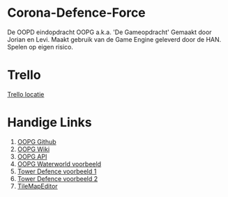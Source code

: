 # Corona-Defence-Force
De OOPD eindopdracht OOPG a.k.a. 'De Gameopdracht'
Gemaakt door Jorian en Levi.
Maakt gebruik van de Game Engine geleverd door de HAN.
Spelen op eigen risico.


# Trello
[Trello locatie](https://trello.com/b/FPOyRvxq/oopd-gameopdracht-corona-defence-force)


# Handige Links
1. [OOPG Github](https://github.com/HANICA/oopg)
1. [OOPG Wiki](https://github.com/HANICA/oopg/wiki)
1. [OOPG API](https://hanica.github.io/oopg/)
1. [OOPG Waterworld voorbeeld](https://github.com/HANICA/waterworld)
1. [Tower Defence voorbeeld 1](https://github.com/callumdmay/java-tower-defense)
1. [Tower Defence voorbeeld 2](https://github.com/Leopard501/Crazy-Critters-Attack)
1. [TileMapEditor](https://www.mapeditor.org/)
